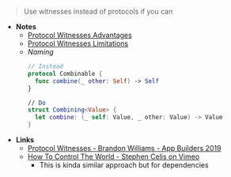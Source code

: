 > Use witnesses instead of protocols if you can

- **Notes**
	- [Protocol Witnesses Advantages](Protocol%20Witnesses%20Advantages.md)
	- [Protocol Witnesses Limitations](Protocol%20Witnesses%20Limitations.md)
	- *Naming*
		```swift
		// Instead
		protocol Combinable {
		  func combine(_ other: Self) -> Self
		}
		
		// Do
		struct Combining<Value> {
		  let combine: (_ self: Value, _ other: Value) -> Value
		}
		```
- **Links**
	- [Protocol Witnesses - Brandon Williams - App Builders 2019](https://www.youtube.com/watch?v=3BVkbWXcFS4)
	- [How To Control The World - Stephen Celis on Vimeo](https://vimeo.com/291588126)
		- This is kinda similar approach but for dependencies
